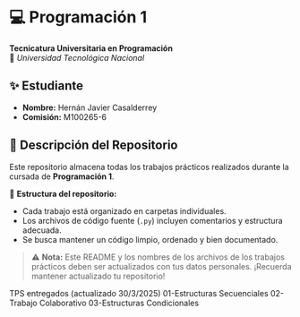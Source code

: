 # 💻 Programación 1

**Tecnicatura Universitaria en Programación**  
📍 *Universidad Tecnológica Nacional*  

## ✨ Estudiante

- **Nombre:** Hernán Javier Casalderrey
- **Comisión:** M100265-6  

## 📂 Descripción del Repositorio

Este repositorio almacena todas los trabajos prácticos realizados durante la cursada de **Programación 1**.  

📌 **Estructura del repositorio:**  

- Cada trabajo está organizado en carpetas individuales.
- Los archivos de código fuente (`.py`) incluyen comentarios y estructura adecuada.  
- Se busca mantener un código limpio, ordenado y bien documentado.  

> ⚠️ **Nota:** Este README y los nombres de los archivos de los trabajos prácticos deben ser actualizados con tus datos personales.
> ¡Recuerda mantener actualizado tu repositorio!

TPS entregados (actualizado 30/3/2025)
01-Estructuras Secuenciales
02-Trabajo Colaborativo
03-Estructuras Condicionales
